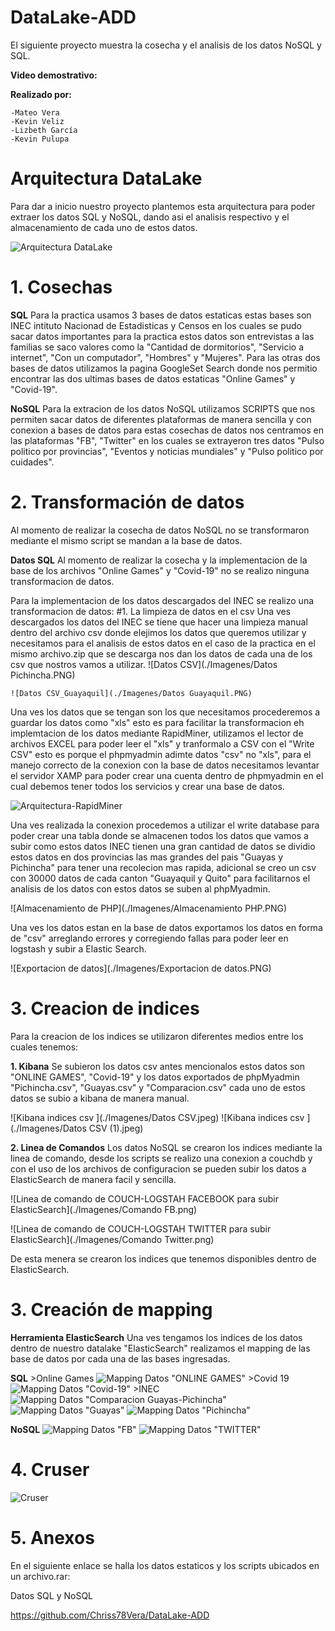 # DataLake-ADD

  El siguiente proyecto muestra la cosecha y el analisis de los datos NoSQL y SQL. 
  
   **Video demostrativo:** 
   
   **Realizado por:**
   
    -Mateo Vera
    -Kevin Veliz
    -Lizbeth García
    -Kevin Pulupa
    
# Arquitectura DataLake
  Para dar a inicio nuestro proyecto plantemos esta arquitectura para poder extraer los datos SQL y NoSQL, dando asi el analisis respectivo y el almacenamiento de cada uno de estos datos.
  
  ![Arquitectura DataLake](./Imagenes/Arquitectura.png)
    
# 1. Cosechas

  **SQL**
     Para la practica usamos 3 bases de datos estaticas estas bases son INEC intituto Nacionad de Estadisticas y Censos en los cuales se pudo sacar datos importantes para la practica estos datos son entrevistas a las familias se saco valores como la "Cantidad de dormitorios", "Servicio a internet", "Con un computador", "Hombres" y "Mujeres".
     Para las otras dos bases de datos utilizamos la pagina GoogleSet Search donde nos permitio encontrar las dos ultimas bases de datos estaticas "Online Games" y "Covid-19".
     
 **NoSQL**
    Para la extracion de los datos NoSQL utilizamos SCRIPTS que nos permiten sacar datos de diferentes plataformas de manera sencilla y con conexion a bases de datos para estas cosechas de datos nos centramos en las plataformas "FB", "Twitter" en los cuales se extrayeron tres datos "Pulso politico por provincias", "Eventos y noticias mundiales" y "Pulso politico por cuidades".
 
 # 2. Transformación de datos
 
 Al momento de realizar la cosecha de datos NoSQL no se transformaron mediante el mismo script se mandan a la base de datos.
 
 **Datos SQL**
 Al momento de realizar la cosecha y la implementacion de la base de los archivos "Online Games" y "Covid-19" no se realizo ninguna transformacion de datos.
 
 Para la implementacion de los datos descargados del INEC se realizo una transformacion de datos:
  #1. La limpieza de datos en el csv
    Una ves descargados los datos del INEC se tiene que hacer una limpieza manual dentro del archivo csv donde elejimos los datos que queremos utilizar y necesitamos para el analisis de estos datos en el caso de la practica en el mismo archivo.zip que se descarga nos dan los datos de cada una de los csv que nostros vamos a utilizar.
    ![Datos CSV](./Imagenes/Datos Pichincha.PNG)
    
    ![Datos CSV_Guayaquil](./Imagenes/Datos Guayaquil.PNG)
    
    
 Una ves los datos que se tengan son los que necesitamos procederemos a guardar los datos como "xls" esto es para facilitar la transformacion eh implemtacion de los datos mediante RapidMiner, utilizamos el lector de archivos EXCEL para poder leer el "xls" y tranformalo a CSV con el "Write CSV" esto es porque el phpmyadmin adimte datos "csv" no "xls", para el manejo correcto de la conexion con la base de datos necesitamos levantar el servidor XAMP para poder crear una cuenta dentro de phpmyadmin en el cual debemos tener todos los servicios y crear una base de datos.
 
 ![Arquitectura-RapidMiner](./Imagenes/RapidMiner.PNG)
 
 Una ves realizada la conexion procedemos a utilizar el write database para poder crear una tabla donde se almacenen todos los datos que vamos a subir como estos datos INEC tienen una gran cantidad de datos se dividio estos datos en dos provincias las mas grandes del pais "Guayas y Pichincha" para tener una recolecion mas rapida, adicional se creo un csv con 30000 datos de cada canton "Guayaquil y Quito" para facilitarnos el analisis de los datos con estos datos se suben al phpMyadmin.
 
 ![Almacenamiento de PHP](./Imagenes/Almacenamiento PHP.PNG)

Una ves los datos estan en la base de datos exportamos los datos en forma de "csv" arreglando errores y corregiendo fallas para poder leer en logstash y subir a Elastic Search.

![Exportacion de datos](./Imagenes/Exportacion de datos.PNG)

 # 3. Creacion de indices 
 
 Para la creacion de los indices se utilizaron diferentes medios entre los cuales tenemos: 

  **1. Kibana**
    Se subieron los datos csv antes mencionalos estos datos son "ONLINE GAMES", "Covid-19" y los datos exportados de phpMyadmin "Pichincha.csv", "Guayas.csv" y "Comparacion.csv" cada uno de estos datos se subio a kibana de manera manual.
    
![Kibana indices csv ](./Imagenes/Datos CSV.jpeg)
![Kibana indices csv ](./Imagenes/Datos CSV (1).jpeg)  

 **2. Linea de Comandos**
 Los datos NoSQL se crearon los indices mediante la linea de comando, desde los scripts se realizo una conexion a couchdb y con el uso de los archivos de configuracion se pueden subir los datos a ElasticSearch de manera facil y sencilla. 
 
 ![Linea de comando de COUCH-LOGSTAH FACEBOOK para subir ElasticSearch](./Imagenes/Comando FB.png)
 
 ![Linea de comando de COUCH-LOGSTAH TWITTER para subir ElasticSearch](./Imagenes/Comando Twitter.png)
  
  
 De esta menera se crearon los indices que tenemos disponibles dentro de ElasticSearch.
 
 # 3. Creación de mapping
  **Herramienta ElasticSearch**
   Una ves tengamos los indices de los datos dentro de nuestro datalake "ElasticSearch" realizamos el mapping de las base de datos por cada una de las bases ingresadas.
   
   **SQL**
    >Online Games
   ![Mapping Datos "ONLINE GAMES"](./Imagenes/Gamees.jpeg) 
    >Covid 19
   ![Mapping Datos "Covid-19"](./Imagenes/covid19.jpeg)
    >INEC
    ![Mapping Datos "Comparacion Guayas-Pichincha"](./Imagenes/Comparacion.jpeg)
    ![Mapping Datos "Guayas"](./Imagenes/guayas.jpeg)
    ![Mapping Datos "Pichincha"](./Imagenes/Pichcincha.jpeg)
    
   **NoSQL**
   ![Mapping Datos "FB"](./Imagenes/FB.jpeg)
   ![Mapping Datos "TWITTER"](./Imagenes/twitter.jpeg)
   
 # 4. Cruser
 
  ![Cruser](./Imagenes/Cruser.jpeg)
 
 # 5. Anexos
 
 
 En el siguiente enlace se halla los datos estaticos y los  scripts ubicados en un archivo.rar: 
 
 Datos SQL y NoSQL
 
  https://github.com/Chriss78Vera/DataLake-ADD
    
